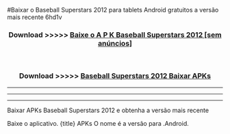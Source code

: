 #Baixar o Baseball Superstars 2012   para tablets Android gratuitos a versão mais recente 6hd1v


<div align="center">
<h3>Download >>>>> <a href="https://pt-web.web.app/?pt= Baseball Superstars 2012 ">Baixe o A P K Baseball Superstars 2012  [sem anúncios]</a></h3><br>

<h3>Download >>>>> <a href="https://pt-web.web.app/?pt= Baseball Superstars 2012 ">Baseball Superstars 2012  Baixar APKs</a></h3>
</div>

----------------------------------------------------------

----------------------------------------------------------

----------------------------------------------------------

Baixar APKs Baseball Superstars 2012  e obtenha a versão mais recente

Baixe o aplicativo. {title} APKs O nome é a versão para .Android.


